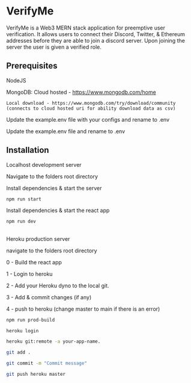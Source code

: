 # VerifyMe

VerifyMe is a Web3 MERN stack application for preemptive user verification. It allows users to connect their Discord, Twitter, & Ethereum addresses before they are able to join a discord server. Upon joining the server the user is given a verified role. 

## Prerequisites

NodeJS

MongoDB:
    Cloud hosted - https://www.mongodb.com/home

    Local download - https://www.mongodb.com/try/download/community (connects to cloud hosted uri for ability download data as csv)

Update the example.env file with your configs and rename to .env 

Update the example.env file and rename to .env 

## Installation

Localhost development server

Navigate to the folders root directory

Install dependencies & start the server
```bash
npm run start
```

Install dependencies & start the react app
```bash
npm run dev
```
## 

Heroku production server

navigate to the folders root directory

0 - Build the react app

1 - Login to heroku

2 - Add your Heroku dyno to the local git. 

3 - Add & commit changes (if any)

4 - push to heroku (change master to main if there is an error)

```bash
npm run prod-build

heroku login

heroku git:remote -a your-app-name.

git add .

git commit -m "Commit message"

git push heroku master
```

